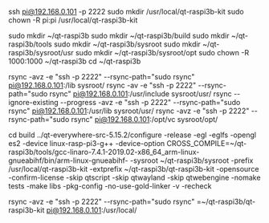 ssh pi@192.168.0.101 -p 2222
sudo mkdir /usr/local/qt-raspi3b-kit 
sudo chown -R pi:pi /usr/local/qt-raspi3b-kit 

sudo mkdir ~/qt-raspi3b
sudo mkdir ~/qt-raspi3b/build
sudo mkdir ~/qt-raspi3b/tools
sudo mkdir ~/qt-raspi3b/sysroot
sudo mkdir ~/qt-raspi3b/sysroot/usr
sudo mkdir ~/qt-raspi3b/sysroot/opt
sudo chown -R 1000:1000 ~/qt-raspi3b
cd ~/qt-raspi3b

rsync -avz -e "ssh -p 2222"  --rsync-path="sudo rsync" pi@192.168.0.101:/lib sysroot/
rsync -av -e "ssh -p 2222"  --rsync-path="sudo rsync" pi@192.168.0.101:/usr/include sysroot/usr/
rsync --ignore-existing --progress -avz -e "ssh -p 2222"  --rsync-path="sudo rsync" pi@192.168.0.101:/usr/lib sysroot/usr/
rsync -avz -e "ssh -p 2222"  --rsync-path="sudo rsync" pi@192.168.0.101:/opt/vc sysroot/opt/


cd build
../qt-everywhere-src-5.15.2/configure -release  -egl -eglfs  -opengl es2  -device linux-rasp-pi3-g++ -device-option CROSS_COMPILE=~/qt-raspi3b/tools/gcc-linaro-7.4.1-2019.02-x86_64_arm-linux-gnueabihf/bin/arm-linux-gnueabihf- -sysroot ~/qt-raspi3b/sysroot -prefix /usr/local/qt-raspi3b-kit -extprefix ~/qt-raspi3b/qt-raspi3b-kit -opensource -confirm-license -skip qtscript -skip qtwayland -skip qtwebengine -nomake tests -make libs -pkg-config -no-use-gold-linker -v -recheck

rsync -avz -e "ssh -p 2222" --rsync-path="sudo rsync" =~/qt-raspi3b/qt-raspi3b-kit pi@192.168.0.101:/usr/local/


